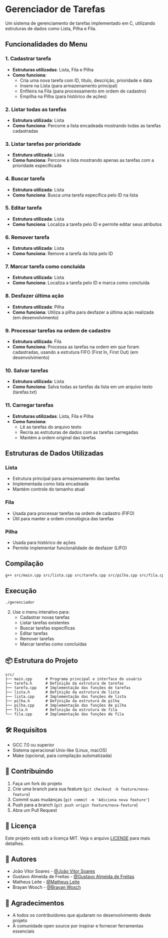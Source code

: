 # Gerenciador de Tarefas

Um sistema de gerenciamento de tarefas implementado em C, utilizando estruturas de dados como Lista, Pilha e Fila.

## Funcionalidades do Menu

### 1. Cadastrar tarefa

- **Estruturas utilizadas**: Lista, Fila e Pilha
- **Como funciona**:
  - Cria uma nova tarefa com ID, título, descrição, prioridade e data
  - Insere na Lista (para armazenamento principal)
  - Enfileira na Fila (para processamento em ordem de cadastro)
  - Empilha na Pilha (para histórico de ações)

### 2. Listar todas as tarefas

- **Estrutura utilizada**: Lista
- **Como funciona**: Percorre a lista encadeada mostrando todas as tarefas cadastradas

### 3. Listar tarefas por prioridade

- **Estrutura utilizada**: Lista
- **Como funciona**: Percorre a lista mostrando apenas as tarefas com a prioridade especificada

### 4. Buscar tarefa

- **Estrutura utilizada**: Lista
- **Como funciona**: Busca uma tarefa específica pelo ID na lista

### 5. Editar tarefa

- **Estrutura utilizada**: Lista
- **Como funciona**: Localiza a tarefa pelo ID e permite editar seus atributos

### 6. Remover tarefa

- **Estrutura utilizada**: Lista
- **Como funciona**: Remove a tarefa da lista pelo ID

### 7. Marcar tarefa como concluída

- **Estrutura utilizada**: Lista
- **Como funciona**: Localiza a tarefa pelo ID e marca como concluída

### 8. Desfazer última ação

- **Estrutura utilizada**: Pilha
- **Como funciona**: Utiliza a pilha para desfazer a última ação realizada (em desenvolvimento)

### 9. Processar tarefas na ordem de cadastro

- **Estrutura utilizada**: Fila
- **Como funciona**: Processa as tarefas na ordem em que foram cadastradas, usando a estrutura FIFO (First In, First Out) (em desenvolvimento)

### 10. Salvar tarefas

- **Estrutura utilizada**: Lista
- **Como funciona**: Salva todas as tarefas da lista em um arquivo texto (tarefas.txt)

### 11. Carregar tarefas

- **Estruturas utilizadas**: Lista, Fila e Pilha
- **Como funciona**:
  - Lê as tarefas do arquivo texto
  - Recria as estruturas de dados com as tarefas carregadas
  - Mantém a ordem original das tarefas

## Estruturas de Dados Utilizadas

### Lista

- Estrutura principal para armazenamento das tarefas
- Implementada como lista encadeada
- Mantém controle do tamanho atual

### Fila

- Usada para processar tarefas na ordem de cadastro (FIFO)
- Útil para manter a ordem cronológica das tarefas

### Pilha

- Usada para histórico de ações
- Permite implementar funcionalidade de desfazer (LIFO)

## Compilação

```bash
g++ src/main.cpp src/lista.cpp src/tarefa.cpp src/pilha.cpp src/fila.cpp -o gerenciador
```

## Execução

```bash
./gerenciador
```

2. Use o menu interativo para:
   - Cadastrar novas tarefas
   - Listar tarefas existentes
   - Buscar tarefas específicas
   - Editar tarefas
   - Remover tarefas
   - Marcar tarefas como concluídas

## 📦 Estrutura do Projeto

```
src/
├── main.cpp      # Programa principal e interface do usuário
├── tarefa.h      # Definição da estrutura de tarefas
├── tarefa.cpp    # Implementação das funções de tarefas
├── lista.h       # Definição da estrutura de lista
├── lista.cpp     # Implementação das funções de lista
├── pilha.h       # Definição da estrutura de pilha
├── pilha.cpp     # Implementação das funções de pilha
├── fila.h        # Definição da estrutura de fila
└── fila.cpp      # Implementação das funções de fila
```

## 🛠️ Requisitos

- GCC 7.0 ou superior
- Sistema operacional Unix-like (Linux, macOS)
- Make (opcional, para compilação automatizada)

## 🤝 Contribuindo

1. Faça um fork do projeto
2. Crie uma branch para sua feature (`git checkout -b feature/nova-feature`)
3. Commit suas mudanças (`git commit -m 'Adiciona nova feature'`)
4. Push para a branch (`git push origin feature/nova-feature`)
5. Abra um Pull Request

## 📝 Licença

Este projeto está sob a licença MIT. Veja o arquivo [LICENSE](LICENSE) para mais detalhes.

## 👥 Autores

- João Vitor Soares - [@João Vitor Soares](https://github.com/hijao08)
- Gustavo Almeida de Freitas - [@Gustavo Almeida de Freitas](https://github.com/gussfreitas)
- Matheus Leite - [@Matheus Leite](https://github.com/Mathelico)
- Brayan Wosch - [@Brayan Wosch](https://github.com/woschbrayan)

## 🙏 Agradecimentos

- A todos os contribuidores que ajudaram no desenvolvimento deste projeto
- À comunidade open source por inspirar e fornecer ferramentas essenciais

